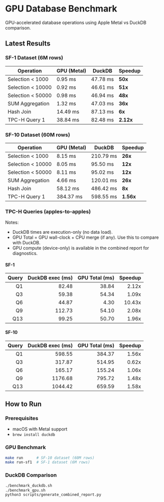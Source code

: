 # GPU Database Benchmark

GPU-accelerated database operations using Apple Metal vs DuckDB comparison.

## Latest Results

### SF-1 Dataset (6M rows)
| Operation | GPU (Metal) | DuckDB | Speedup |
|-----------|-------------|---------|---------|
| Selection < 1000 | 0.95 ms | 47.78 ms | **50x** |
| Selection < 10000 | 0.92 ms | 46.61 ms | **51x** |
| Selection < 50000 | 0.98 ms | 46.94 ms | **48x** |
| SUM Aggregation | 1.32 ms | 47.03 ms | **36x** |
| Hash Join | 14.49 ms | 87.13 ms | **6x** |
| TPC-H Query 1 | 38.84 ms | 82.48 ms | **2.12x** |

### SF-10 Dataset (60M rows)
| Operation | GPU (Metal) | DuckDB | Speedup |
|-----------|-------------|---------|---------|
| Selection < 1000 | 8.15 ms | 210.79 ms | **26x** |
| Selection < 10000 | 8.05 ms | 95.50 ms | **12x** |
| Selection < 50000 | 8.11 ms | 95.02 ms | **12x** |
| SUM Aggregation | 4.66 ms | 120.01 ms | **26x** |
| Hash Join | 58.12 ms | 486.42 ms | **8x** |
| TPC-H Query 1 | 384.37 ms | 598.55 ms | **1.56x** |

### TPC-H Queries (apples-to-apples)

Notes:
- DuckDB times are execution-only (no data load).
- GPU Total = GPU wall-clock + CPU merge (if any). Use this to compare with DuckDB.
- GPU compute (device-only) is available in the combined report for diagnostics.

#### SF-1

| Query | DuckDB exec (ms) | GPU Total (ms) | Speedup |
|------:|------------------:|---------------:|--------:|
| Q1 | 82.48 | 38.84 | 2.12x |
| Q3 | 59.38 | 54.34 | 1.09x |
| Q6 | 44.87 | 4.30 | 10.43x |
| Q9 | 112.73 | 54.10 | 2.08x |
| Q13 | 99.25 | 50.70 | 1.96x |

#### SF-10

| Query | DuckDB exec (ms) | GPU Total (ms) | Speedup |
|------:|------------------:|---------------:|--------:|
| Q1 | 598.55 | 384.37 | 1.56x |
| Q3 | 317.87 | 514.95 | 0.62x |
| Q6 | 165.17 | 155.24 | 1.06x |
| Q9 | 1176.68 | 795.72 | 1.48x |
| Q13 | 1044.42 | 659.59 | 1.58x |

## How to Run

### Prerequisites
- macOS with Metal support
- `brew install duckdb`

### GPU Benchmark
```bash
make run      # SF-10 dataset (60M rows)
make run-sf1  # SF-1 dataset (6M rows)
```

### DuckDB Comparison
```bash
./benchmark_duckdb.sh
./benchmark_gpu.sh
python3 scripts/generate_combined_report.py
```




